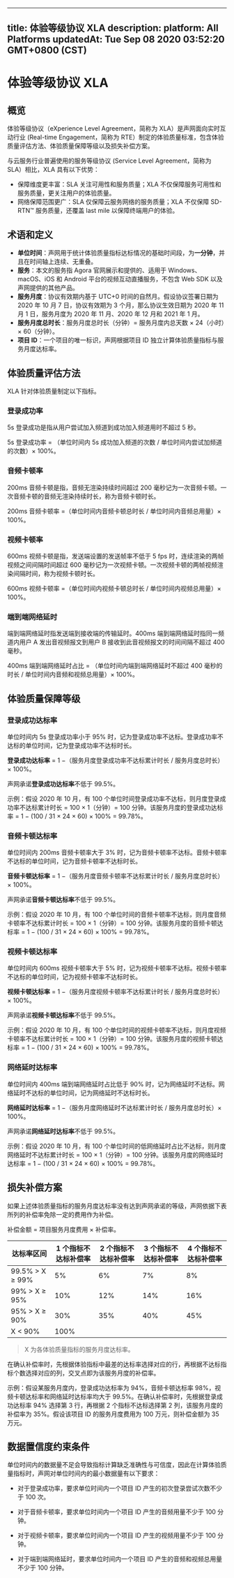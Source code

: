 
---
title: 体验等级协议 XLA
description: 
platform: All Platforms
updatedAt: Tue Sep 08 2020 03:52:20 GMT+0800 (CST)
---
# 体验等级协议 XLA

## 概览

体验等级协议（eXperience Level Agreement，简称为 XLA）是声网面向实时互动行业 (Real-time Engagement，简称为 RTE）制定的体验质量标准，包含体验质量评估方法、体验质量保障等级以及损失补偿方案。

与云服务行业普遍使用的服务等级协议 (Service Level Agreement，简称为 SLA）相比，XLA 具有以下优势：

- 保障维度更丰富：SLA 关注可用性和服务质量；XLA 不仅保障服务可用性和服务质量，更关注用户的体验质量。
- 网络保障范围更广：SLA 仅保障云服务网络的服务质量；XLA 不仅保障 SD-RTN™ 服务质量，还覆盖 last mile 以保障终端用户的体验。

## 术语和定义

- **单位时间**：声网用于统计体验质量指标达标情况的基础时间段，为**一分钟**，并且在时间轴上连续、无重叠。
- **服务**：本文的服务指 Agora 官网展示和提供的、适用于 Windows、macOS、iOS 和 Android 平台的视频互动直播服务，不包含 Web SDK 以及声网提供的其他产品。
- **服务月度**：协议有效期内基于 UTC+0 时间的自然月。假设协议签署日期为 2020 年 10 月 7 日，协议有效期为 3 个月，那么协议生效日期为 2020 年 11 月 1 日，服务月度为 2020 年 11 月、2020 年 12 月和 2021 年 1 月。
- **服务月度总时长**：服务月度总时长（分钟）= 服务月度内总天数 × 24（小时）× 60（分钟）。
- **项目 ID**：一个项目的唯一标识，声网根据项目 ID 独立计算体验质量指标与服务月度达标率。

## 体验质量评估方法

XLA 针对体验质量制定以下指标。

### 登录成功率

5s 登录成功是指从用户尝试加入频道到成功加入频道用时不超过 5 秒。

5s 登录成功率 = （单位时间内 5s 成功加入频道的次数 / 单位时间内尝试加频道的次数）× 100%。

### 音频卡顿率

200ms 音频卡顿是指，音频无渲染持续时间超过 200 毫秒记为一次音频卡顿。一次音频卡顿的音频无渲染持续时长，称为音频卡顿时长。

200ms 音频卡顿率 =（单位时间内音频卡顿总时长 / 单位时间内音频总用量）× 100%。


### 视频卡顿率

600ms 视频卡顿是指，发送端设置的发送帧率不低于 5 fps 时，连续渲染的两帧视频之间间隔时间超过 600 毫秒记为一次视频卡顿。一次视频卡顿的两帧视频渲染间隔时间，称为视频卡顿时长。

600ms 视频卡顿率 =（单位时间内视频卡顿总时长 / 单位时间内视频总用量）× 100%。

### 端到端网络延时

端到端网络延时指发送端到接收端的传输延时。400ms 端到端网络延时指同一频道内用户 A 发出音视频报文到用户 B 接收到此音视频报文的时间间隔不超过 400 毫秒。

400ms 端到端网络延时占比 = （单位时间内端到端网络延时不超过 400 毫秒的时长 / 单位时间内音频和视频总用量）× 100%。


## 体验质量保障等级

### 登录成功达标率

单位时间内 5s 登录成功率小于 95% 时，记为登录成功率不达标。登录成功率不达标的单位时间，记为登录成功率不达标时长。

**登录成功达标率** = 1 −（服务月度登录成功率不达标累计时长 / 服务月度总时长）× 100%。

声网承诺**登录成功达标率**不低于 99.5%。

示例：假设 2020 年 10 月，有 100 个单位时间登录成功率不达标，则月度登录成功率不达标累计时长 = 100 × 1（分钟）= 100 分钟。该服务月度的登录成功达标率 = 1 − (100 / 31 × 24 × 60) × 100% = 99.78%。

### 音频卡顿达标率

单位时间内 200ms 音频卡顿率大于 3% 时，记为音频卡顿率不达标。音频卡顿率不达标的单位时间，记为音频卡顿率不达标时长。

**音频卡顿达标率** = 1 −（服务月度音频卡顿率不达标累计时长 / 服务月度总时长）× 100%。

声网承诺**音频卡顿达标率**不低于 99.5%。

示例：假设 2020 年 10 月，有 100 个单位时间的音频卡顿率不达标，则月度音频卡顿率不达标累计时长 = 100 × 1（分钟）= 100 分钟。该服务月度的音频卡顿达标率 = 1 − (100 / 31 × 24 × 60) × 100% = 99.78%。


### 视频卡顿达标率

单位时间内 600ms 视频卡顿率大于 5% 时，记为视频卡顿率不达标。视频卡顿率不达标的单位时间，记为视频卡顿率不达标时长。

**视频卡顿达标率** = 1 −（服务月度视频卡顿率不达标累计时长 / 服务月度总时长）× 100%。

声网承诺**视频卡顿达标率**不低于 99.5%。

示例：假设 2020 年 10 月，有 100 个单位时间的视频卡顿率不达标，则月度视频卡顿率不达标累计时长 = 100 × 1（分钟）= 100 分钟。该服务月度的视频卡顿达标率 = 1 − (100 / 31 × 24 × 60) × 100% = 99.78%。


### 网络延时达标率

单位时间内 400ms 端到端网络延时占比低于 90% 时，记为网络延时不达标。网络延时不达标的单位时间，记为网络延时不达标时长。

**网络延时达标率** = 1 −（服务月度网络延时不达标累计时长 / 服务月度总时长）× 100%。

声网承诺**网络延时达标率**不低于 99.5%。

示例：假设 2020 年 10 月，有 100 个单位时间的低网络延时占比不达标，则月度网络延时不达标累计时长 = 100 × 1（分钟）= 100 分钟。该服务月度的网络延时达标率 = 1 − (100 / 31 × 24 × 60) × 100% = 99.78%。

## 损失补偿方案

如果上述体验质量指标的服务月度达标率没有达到声网承诺的等级，声网依据下表所列的补偿率免除一定的费用作为补偿。

补偿金额 = 项目服务月度费用 × 补偿率。


<table>
<thead>
  <tr>
    <th>达标率区间</th>
    <th>1 个指标不达标补偿率</th>
    <th>2 个指标不达标补偿率</th>
    <th>3 个指标不达标补偿率</th>
    <th>4 个指标不达标补偿率</th>
  </tr>
</thead>
<tbody>
  <tr>
    <td>99.5% &gt; X ≥ 99%</td>
    <td>5%</td>
    <td>6%</td>
    <td>7%</td>
    <td>8%</td>
  </tr>
  <tr>
    <td>99% &gt; X ≥ 95%</td>
    <td>10%</td>
    <td>12%</td>
    <td>14%</td>
    <td>16%</td>
  </tr>
  <tr>
    <td>95% &gt; X ≥ 90%</td>
    <td>30%</td>
    <td>35%</td>
    <td>40%</td>
    <td>45%</td>
  </tr>
  <tr>
    <td>X &lt; 90%</td>
    <td colspan="4">100%</td>
  </tr>
</tbody>
</table>


> X 为各体验质量指标的服务月度达标率。

在确认补偿率时，先根据体验指标中最差的达标率选择对应的行，再根据不达标指标个数选择对应的列，交叉点即为该服务月度的补偿率。


示例：假设某服务月度内，登录成功达标率为 94%，音频卡顿达标率 98%，视频卡顿达标率和网络延时达标率均大于 99.5%。在确认补偿率时，先根据登录成功达标率 94% 选择第 3 行，再根据 2 个指标不达标选择第 2 列，该服务月度的补偿率为 35%。假设该项目 ID 的服务月度费用为 100 万元，则补偿金额为 35 万元。


## 数据置信度约束条件

单位时间内的数据量不足会导致指标计算缺乏准确性与可信度，因此在计算体验质量指标时，声网对单位时间内的最小数据量有以下要求：

- 对于登录成功率，要求单位时间内一个项目 ID 产生的初次登录尝试次数不少于 100 次。
- 对于音频卡顿率，要求单位时间内一个项目 ID 产生的音频用量不少于 100 分钟。

- 对于视频卡顿率，要求单位时间内一个项目 ID 产生的视频用量不少于 100 分钟。
- 对于端到端网络延时，要求单位时间内一个项目 ID 产生的音频和视频总用量不少于 100 分钟。

